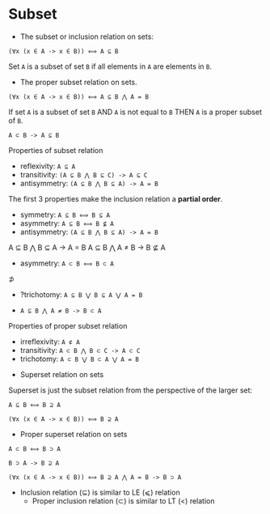 # Subset

* The subset or inclusion relation on sets:

`(∀x (x ∈ A -> x ∈ B)) ⟺ A ⊆ B`

Set `A` is a subset of set `B` if all elements in `A` are elements in `B`.

* The proper subset relation on sets.

`(∀x (x ∈ A -> x ∈ B)) ⟺ A ⊆ B ⋀ A = B`

If set `A` is a subset of set `B` AND `A` is not equal to `B` THEN `A` is a proper subset of `B`.

`A ⊂ B -> A ⊆ B`

Properties of subset relation
- reflexivity:  `A ⊆ A`
- transitivity: `(A ⊆ B ⋀ B ⊆ C) -> A ⊆ C`
- antisymmetry: `(A ⊆ B ⋀ B ⊆ A) -> A = B`

The first 3 properties make the inclusion relation a **partial order**.


- symmetry:     `A ⊆ B ⟺ B ⊆ A`
- asymmetry:    `A ⊆ B ⟺ B ⊈ A`
- antisymmetry: `(A ⊆ B ⋀ B ⊆ A) -> A = B`

A ⊆ B ⋀ B ⊆ A -> A = B
A ⊆ B ⋀ A ≠ B -> B ⊈ A

- asymmetry:    `A ⊂ B ⟺ B ⊂ A`

⊅

- ?trichotomy:  `A ⊆ B ⋁ B ⊆ A ⋁ A = B`

- `A ⊆ B ⋀ A ≠ B -> B ⊂ A`


Properties of proper subset relation
- irreflexivity: `A ⊄ A`
- transitivity:  `A ⊂ B ⋀ B ⊂ C -> A ⊂ C`
- trichotomy:    `A ⊂ B ⋁ B ⊂ A ⋁ A = B`



* Superset relation on sets

Superset is just the subset relation from the perspective of the larger set:

`A ⊆ B ⟺ B ⊇ A`

`(∀x (x ∈ A -> x ∈ B)) ⟺ B ⊇ A`


* Proper superset relation on sets

`A ⊂ B ⟺ B ⊃ A`


`B ⊃ A -> B ⊇ A`


`(∀x (x ∈ A -> x ∈ B)) ⟺ B ⊇ A ⋀ A = B -> B ⊃ A`



* Inclusion relation (⊆) is similar to LE (⩽) relation
  - Proper inclusion relation (⊂) is similar to LT (<) relation
